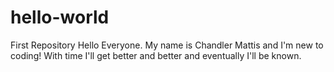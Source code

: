 # hello-world
First Repository
Hello Everyone. My name is Chandler Mattis and I'm new to coding! With time I'll get better and better and eventually I'll be known.
